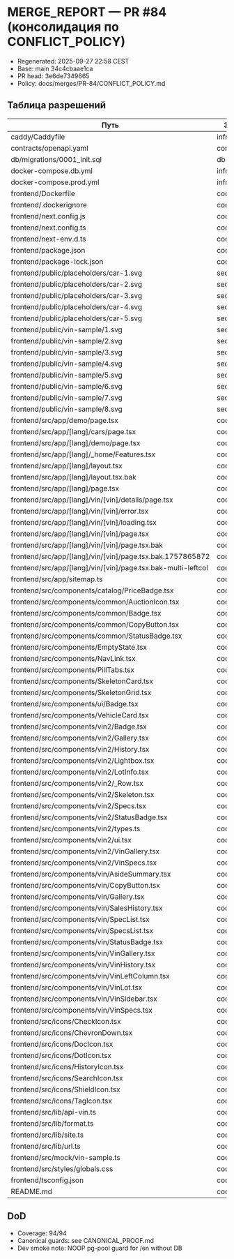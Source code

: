 # MERGE_REPORT — PR #84 (консолидация по CONFLICT_POLICY)

- Regenerated: 2025-09-27 22:58 CEST
- Base: main 34c4cbaae1ca
- PR head: 3e6de7349665
- Policy: docs/merges/PR-84/CONFLICT_POLICY.md

## Таблица разрешений

| Путь | Зона | Решение | Источник | Примечание |
|------|------|---------|----------|------------|
| caddy/Caddyfile | infra | MAIN | MAIN |  |
| contracts/openapi.yaml | contracts | MAIN | MAIN |  |
| db/migrations/0001_init.sql | db | PR | PR |  |
| docker-compose.db.yml | infra | MAIN | MAIN |  |
| docker-compose.prod.yml | infra | MAIN | MAIN |  |
| frontend/Dockerfile | code | PR | PR |  |
| frontend/.dockerignore | code | PR | PR |  |
| frontend/next.config.js | code | PR | PR |  |
| frontend/next.config.ts | code | PR | PR |  |
| frontend/next-env.d.ts | code | PR | PR |  |
| frontend/package.json | code | PR | PR |  |
| frontend/package-lock.json | code | PR | PR |  |
| frontend/public/placeholders/car-1.svg | seo | MAIN | MAIN |  |
| frontend/public/placeholders/car-2.svg | seo | MAIN | MAIN |  |
| frontend/public/placeholders/car-3.svg | seo | MAIN | MAIN |  |
| frontend/public/placeholders/car-4.svg | seo | MAIN | MAIN |  |
| frontend/public/placeholders/car-5.svg | seo | MAIN | MAIN |  |
| frontend/public/vin-sample/1.svg | seo | MAIN | MAIN |  |
| frontend/public/vin-sample/2.svg | seo | MAIN | MAIN |  |
| frontend/public/vin-sample/3.svg | seo | MAIN | MAIN |  |
| frontend/public/vin-sample/4.svg | seo | MAIN | MAIN |  |
| frontend/public/vin-sample/5.svg | seo | MAIN | MAIN |  |
| frontend/public/vin-sample/6.svg | seo | MAIN | MAIN |  |
| frontend/public/vin-sample/7.svg | seo | MAIN | MAIN |  |
| frontend/public/vin-sample/8.svg | seo | MAIN | MAIN |  |
| frontend/src/app/demo/page.tsx | code | PR | PR |  |
| frontend/src/app/[lang]/cars/page.tsx | code | PR | PR |  |
| frontend/src/app/[lang]/demo/page.tsx | code | PR | PR |  |
| frontend/src/app/[lang]/_home/Features.tsx | code | PR | PR |  |
| frontend/src/app/[lang]/layout.tsx | code | PR | PR |  |
| frontend/src/app/[lang]/layout.tsx.bak | code | PR | PR |  |
| frontend/src/app/[lang]/page.tsx | code | PR | PR |  |
| frontend/src/app/[lang]/vin/[vin]/details/page.tsx | code | PR | PR |  |
| frontend/src/app/[lang]/vin/[vin]/error.tsx | code | PR | PR |  |
| frontend/src/app/[lang]/vin/[vin]/loading.tsx | code | PR | PR |  |
| frontend/src/app/[lang]/vin/[vin]/page.tsx | code | PR | PR |  |
| frontend/src/app/[lang]/vin/[vin]/page.tsx.bak | code | PR | PR |  |
| frontend/src/app/[lang]/vin/[vin]/page.tsx.bak.1757865872 | code | PR | PR |  |
| frontend/src/app/[lang]/vin/[vin]/page.tsx.bak-multi-leftcol | code | PR | PR |  |
| frontend/src/app/sitemap.ts | code | PR | PR |  |
| frontend/src/components/catalog/PriceBadge.tsx | code | PR | PR |  |
| frontend/src/components/common/AuctionIcon.tsx | code | PR | PR |  |
| frontend/src/components/common/Badge.tsx | code | PR | PR |  |
| frontend/src/components/common/CopyButton.tsx | code | PR | PR |  |
| frontend/src/components/common/StatusBadge.tsx | code | PR | PR |  |
| frontend/src/components/EmptyState.tsx | code | PR | PR |  |
| frontend/src/components/NavLink.tsx | code | PR | PR |  |
| frontend/src/components/PillTabs.tsx | code | PR | PR |  |
| frontend/src/components/SkeletonCard.tsx | code | PR | PR |  |
| frontend/src/components/SkeletonGrid.tsx | code | PR | PR |  |
| frontend/src/components/ui/Badge.tsx | code | PR | PR |  |
| frontend/src/components/VehicleCard.tsx | code | PR | PR |  |
| frontend/src/components/vin2/Badge.tsx | code | PR | PR |  |
| frontend/src/components/vin2/Gallery.tsx | code | PR | PR |  |
| frontend/src/components/vin2/History.tsx | code | PR | PR |  |
| frontend/src/components/vin2/Lightbox.tsx | code | PR | PR |  |
| frontend/src/components/vin2/LotInfo.tsx | code | PR | PR |  |
| frontend/src/components/vin2/_Row.tsx | code | PR | PR |  |
| frontend/src/components/vin2/Skeleton.tsx | code | PR | PR |  |
| frontend/src/components/vin2/Specs.tsx | code | PR | PR |  |
| frontend/src/components/vin2/StatusBadge.tsx | code | PR | PR |  |
| frontend/src/components/vin2/types.ts | code | PR | PR |  |
| frontend/src/components/vin2/ui.tsx | code | PR | PR |  |
| frontend/src/components/vin2/VinGallery.tsx | code | PR | PR |  |
| frontend/src/components/vin2/VinSpecs.tsx | code | PR | PR |  |
| frontend/src/components/vin/AsideSummary.tsx | code | PR | PR |  |
| frontend/src/components/vin/CopyButton.tsx | code | PR | PR |  |
| frontend/src/components/vin/Gallery.tsx | code | PR | PR |  |
| frontend/src/components/vin/SalesHistory.tsx | code | PR | PR |  |
| frontend/src/components/vin/SpecList.tsx | code | PR | PR |  |
| frontend/src/components/vin/SpecsList.tsx | code | PR | PR |  |
| frontend/src/components/vin/StatusBadge.tsx | code | PR | PR |  |
| frontend/src/components/vin/VinGallery.tsx | code | PR | PR |  |
| frontend/src/components/vin/VinHistory.tsx | code | PR | PR |  |
| frontend/src/components/vin/VinLeftColumn.tsx | code | PR | PR |  |
| frontend/src/components/vin/VinLot.tsx | code | PR | PR |  |
| frontend/src/components/vin/VinSidebar.tsx | code | PR | PR |  |
| frontend/src/components/vin/VinSpecs.tsx | code | PR | PR |  |
| frontend/src/icons/CheckIcon.tsx | code | PR | PR |  |
| frontend/src/icons/ChevronDown.tsx | code | PR | PR |  |
| frontend/src/icons/DocIcon.tsx | code | PR | PR |  |
| frontend/src/icons/DotIcon.tsx | code | PR | PR |  |
| frontend/src/icons/HistoryIcon.tsx | code | PR | PR |  |
| frontend/src/icons/SearchIcon.tsx | code | PR | PR |  |
| frontend/src/icons/ShieldIcon.tsx | code | PR | PR |  |
| frontend/src/icons/TagIcon.tsx | code | PR | PR |  |
| frontend/src/lib/api-vin.ts | code | PR | PR |  |
| frontend/src/lib/format.ts | code | PR | PR |  |
| frontend/src/lib/site.ts | code | PR | PR |  |
| frontend/src/lib/url.ts | code | PR | PR |  |
| frontend/src/mock/vin-sample.ts | code | PR | PR |  |
| frontend/src/styles/globals.css | code | PR | PR |  |
| frontend/tsconfig.json | code | PR | PR |  |
| README.md | code | PR | PR |  |

## DoD
- Coverage: 94/94
- Canonical guards: see CANONICAL_PROOF.md
- Dev smoke note: NOOP pg-pool guard for /en without DB
